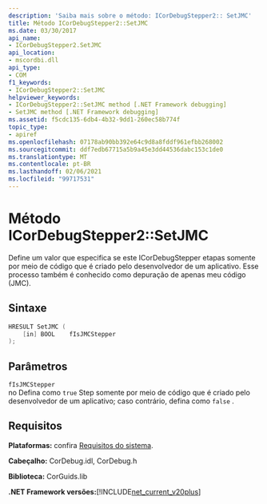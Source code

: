 ```yaml
---
description: 'Saiba mais sobre o método: ICorDebugStepper2:: SetJMC'
title: Método ICorDebugStepper2::SetJMC
ms.date: 03/30/2017
api_name:
- ICorDebugStepper2.SetJMC
api_location:
- mscordbi.dll
api_type:
- COM
f1_keywords:
- ICorDebugStepper2::SetJMC
helpviewer_keywords:
- ICorDebugStepper2::SetJMC method [.NET Framework debugging]
- SetJMC method [.NET Framework debugging]
ms.assetid: f5cdc135-6db4-4b32-9dd1-260ec58b774f
topic_type:
- apiref
ms.openlocfilehash: 07178ab90bb392e64c9d8a8fddf961efbb268002
ms.sourcegitcommit: ddf7edb67715a5b9a45e3dd44536dabc153c1de0
ms.translationtype: MT
ms.contentlocale: pt-BR
ms.lasthandoff: 02/06/2021
ms.locfileid: "99717531"
---
```

# <a name="icordebugstepper2setjmc-method"></a>Método ICorDebugStepper2::SetJMC

Define um valor que especifica se este ICorDebugStepper etapas somente por meio de código que é criado pelo desenvolvedor de um aplicativo. Esse processo também é conhecido como depuração de apenas meu código (JMC).  
  
## <a name="syntax"></a>Sintaxe  
  
```cpp  
HRESULT SetJMC (  
    [in] BOOL    fIsJMCStepper  
);  
```  
  
## <a name="parameters"></a>Parâmetros  

 `fIsJMCStepper`  
 no Defina como `true` Step somente por meio de código que é criado pelo desenvolvedor de um aplicativo; caso contrário, defina como `false` .  
  
## <a name="requirements"></a>Requisitos  

 **Plataformas:** confira [Requisitos do sistema](../../get-started/system-requirements.md).  
  
 **Cabeçalho:** CorDebug.idl, CorDebug.h  
  
 **Biblioteca:** CorGuids.lib  
  
 **.NET Framework versões:**[!INCLUDE[net_current_v20plus](../../../../includes/net-current-v20plus-md.md)]
